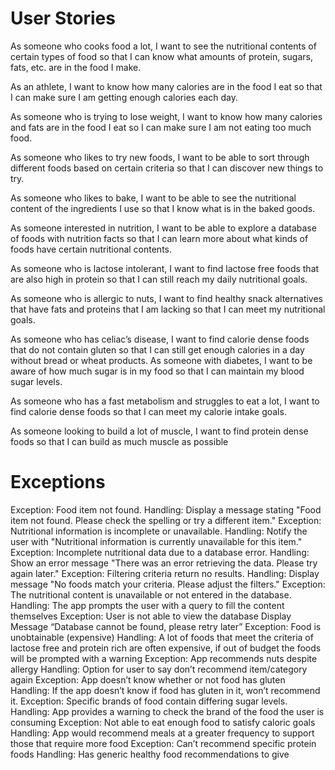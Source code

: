 # User Stories
As someone who cooks food a lot, I want to see the nutritional contents of certain types of food so that I can know what amounts of protein, sugars, fats, etc. are in the food I make.

As an athlete, I want to know how many calories are in the food I eat so that I can make sure I am getting enough calories each day.

As someone who is trying to lose weight, I want to know how many calories and fats are in the food I eat so I can make sure I am not eating too much food.

As someone who likes to try new foods, I want to be able to sort through different foods based on certain criteria so that I can discover new things to try.

As someone who likes to bake, I want to be able to see the nutritional content of the ingredients I use so that I know what is in the baked goods.

As someone interested in nutrition, I want to be able to explore a database of foods with nutrition facts so that I can learn more about what kinds of foods have certain nutritional contents.

As someone who is lactose intolerant, I want to find lactose free foods that are also high in protein so that I can still reach my daily nutritional goals.

As someone who is allergic to nuts, I want to find healthy snack alternatives that have fats and proteins that I am lacking so that I can meet my nutritional goals.

As someone who has celiac’s disease, I want to find calorie dense foods that do not contain gluten so that I can still get enough calories in a day without bread or wheat products.
As someone with diabetes, I want to be aware of how much sugar is in my food so that I can maintain my blood sugar levels.

As someone who has a fast metabolism and struggles to eat a lot, I want to find calorie dense foods so that I can meet my calorie intake goals.

As someone looking to build a lot of muscle, I want to find protein dense foods so that I can build as much muscle as possible


# Exceptions
Exception: Food item not found.
Handling: Display a message stating "Food item not found. Please check the spelling or try a different item."
Exception: Nutritional information is incomplete or unavailable.
Handling: Notify the user with "Nutritional information is currently unavailable for this item."
Exception: Incomplete nutritional data due to a database error.
Handling: Show an error message "There was an error retrieving the data. Please try again later."
Exception: Filtering criteria return no results.
Handling: Display message "No foods match your criteria. Please adjust the filters."
Exception: The nutritional content is unavailable or not entered in the database.
Handling: The app prompts the user with a query to fill the content themselves
Exception: User is not able to view the database
Display Message “Database cannot be found, please retry later”
Exception: Food is unobtainable (expensive)
Handling: A lot of foods that meet the criteria of lactose free and protein rich are often expensive, if out of budget the foods will be prompted with a warning
Exception: App recommends nuts despite allergy
Handling: Option for user to say don’t recommend item/category again
Exception: App doesn’t know whether or not food has gluten
Handling: If the app doesn’t know if food has gluten in it, won’t recommend it.
Exception: Specific brands of food contain differing sugar levels.
Handling: App provides a warning to check the brand of the food the user is consuming
Exception: Not able to eat enough food to satisfy caloric goals
Handling: App would recommend meals at a greater frequency to support those that require more food
Exception: Can’t recommend specific protein foods
Handling: Has generic healthy food recommendations to give
